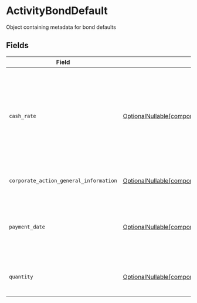 # ActivityBondDefault

Object containing metadata for bond defaults


## Fields

| Field                                                                                                                                          | Type                                                                                                                                           | Required                                                                                                                                       | Description                                                                                                                                    | Example                                                                                                                                        |
| ---------------------------------------------------------------------------------------------------------------------------------------------- | ---------------------------------------------------------------------------------------------------------------------------------------------- | ---------------------------------------------------------------------------------------------------------------------------------------------- | ---------------------------------------------------------------------------------------------------------------------------------------------- | ---------------------------------------------------------------------------------------------------------------------------------------------- |
| `cash_rate`                                                                                                                                    | [OptionalNullable[components.ActivityCashRate]](../../models/components/activitycashrate.md)                                                   | :heavy_minus_sign:                                                                                                                             | The rate (raw value, not a percentage, example: 50% will be .5 in this field) at which cash will be disbursed to the shareholder               | {<br/>"value": "0.25"<br/>}                                                                                                                    |
| `corporate_action_general_information`                                                                                                         | [OptionalNullable[components.ActivityCorporateActionGeneralInformation]](../../models/components/activitycorporateactiongeneralinformation.md) | :heavy_minus_sign:                                                                                                                             | Common fields for corporate actions                                                                                                            |                                                                                                                                                |
| `payment_date`                                                                                                                                 | [OptionalNullable[components.ActivityPaymentDate]](../../models/components/activitypaymentdate.md)                                             | :heavy_minus_sign:                                                                                                                             | The anticipated payment date at the depository                                                                                                 | {<br/>"day": 14,<br/>"month": 5,<br/>"year": 2024<br/>}                                                                                        |
| `quantity`                                                                                                                                     | [OptionalNullable[components.ActivityBondDefaultQuantity]](../../models/components/activitybonddefaultquantity.md)                             | :heavy_minus_sign:                                                                                                                             | Corresponds to the position's trade quantity                                                                                                   | {<br/>"value": "100.00"<br/>}                                                                                                                  |